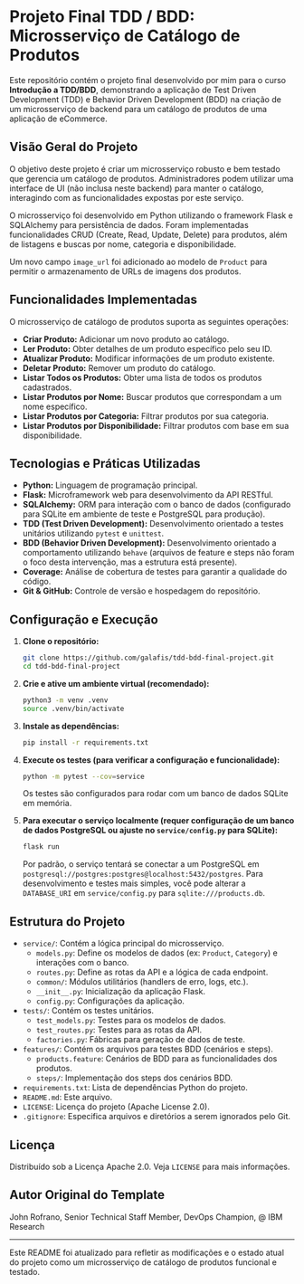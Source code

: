 # Projeto Final TDD / BDD: Microsserviço de Catálogo de Produtos

Este repositório contém o projeto final desenvolvido por mim para o curso **Introdução a TDD/BDD**, demonstrando a aplicação de Test Driven Development (TDD) e Behavior Driven Development (BDD) na criação de um microsserviço de backend para um catálogo de produtos de uma aplicação de eCommerce.

## Visão Geral do Projeto

O objetivo deste projeto é criar um microsserviço robusto e bem testado que gerencia um catálogo de produtos. Administradores podem utilizar uma interface de UI (não inclusa neste backend) para manter o catálogo, interagindo com as funcionalidades expostas por este serviço.

O microsserviço foi desenvolvido em Python utilizando o framework Flask e SQLAlchemy para persistência de dados. Foram implementadas funcionalidades CRUD (Create, Read, Update, Delete) para produtos, além de listagens e buscas por nome, categoria e disponibilidade.

Um novo campo `image_url` foi adicionado ao modelo de `Product` para permitir o armazenamento de URLs de imagens dos produtos.

## Funcionalidades Implementadas

O microsserviço de catálogo de produtos suporta as seguintes operações:

*   **Criar Produto:** Adicionar um novo produto ao catálogo.
*   **Ler Produto:** Obter detalhes de um produto específico pelo seu ID.
*   **Atualizar Produto:** Modificar informações de um produto existente.
*   **Deletar Produto:** Remover um produto do catálogo.
*   **Listar Todos os Produtos:** Obter uma lista de todos os produtos cadastrados.
*   **Listar Produtos por Nome:** Buscar produtos que correspondam a um nome específico.
*   **Listar Produtos por Categoria:** Filtrar produtos por sua categoria.
*   **Listar Produtos por Disponibilidade:** Filtrar produtos com base em sua disponibilidade.

## Tecnologias e Práticas Utilizadas

*   **Python:** Linguagem de programação principal.
*   **Flask:** Microframework web para desenvolvimento da API RESTful.
*   **SQLAlchemy:** ORM para interação com o banco de dados (configurado para SQLite em ambiente de teste e PostgreSQL para produção).
*   **TDD (Test Driven Development):** Desenvolvimento orientado a testes unitários utilizando `pytest` e `unittest`.
*   **BDD (Behavior Driven Development):** Desenvolvimento orientado a comportamento utilizando `behave` (arquivos de feature e steps não foram o foco desta intervenção, mas a estrutura está presente).
*   **Coverage:** Análise de cobertura de testes para garantir a qualidade do código.
*   **Git & GitHub:** Controle de versão e hospedagem do repositório.

## Configuração e Execução

1.  **Clone o repositório:**
    ```bash
    git clone https://github.com/galafis/tdd-bdd-final-project.git
    cd tdd-bdd-final-project
    ```

2.  **Crie e ative um ambiente virtual (recomendado):**
    ```bash
    python3 -m venv .venv
    source .venv/bin/activate
    ```

3.  **Instale as dependências:**
    ```bash
    pip install -r requirements.txt
    ```

4.  **Execute os testes (para verificar a configuração e funcionalidade):**
    ```bash
    python -m pytest --cov=service
    ```
    Os testes são configurados para rodar com um banco de dados SQLite em memória.

5.  **Para executar o serviço localmente (requer configuração de um banco de dados PostgreSQL ou ajuste no `service/config.py` para SQLite):**
    ```bash
    flask run
    ```
    Por padrão, o serviço tentará se conectar a um PostgreSQL em `postgresql://postgres:postgres@localhost:5432/postgres`. Para desenvolvimento e testes mais simples, você pode alterar a `DATABASE_URI` em `service/config.py` para `sqlite:///products.db`.

## Estrutura do Projeto

*   `service/`: Contém a lógica principal do microsserviço.
    *   `models.py`: Define os modelos de dados (ex: `Product`, `Category`) e interações com o banco.
    *   `routes.py`: Define as rotas da API e a lógica de cada endpoint.
    *   `common/`: Módulos utilitários (handlers de erro, logs, etc.).
    *   `__init__.py`: Inicialização da aplicação Flask.
    *   `config.py`: Configurações da aplicação.
*   `tests/`: Contém os testes unitários.
    *   `test_models.py`: Testes para os modelos de dados.
    *   `test_routes.py`: Testes para as rotas da API.
    *   `factories.py`: Fábricas para geração de dados de teste.
*   `features/`: Contém os arquivos para testes BDD (cenários e steps).
    *   `products.feature`: Cenários de BDD para as funcionalidades dos produtos.
    *   `steps/`: Implementação dos steps dos cenários BDD.
*   `requirements.txt`: Lista de dependências Python do projeto.
*   `README.md`: Este arquivo.
*   `LICENSE`: Licença do projeto (Apache License 2.0).
*   `.gitignore`: Especifica arquivos e diretórios a serem ignorados pelo Git.

## Licença

Distribuído sob a Licença Apache 2.0. Veja `LICENSE` para mais informações.

## Autor Original do Template

John Rofrano, Senior Technical Staff Member, DevOps Champion, @ IBM Research

---

Este README foi atualizado para refletir as modificações e o estado atual do projeto como um microsserviço de catálogo de produtos funcional e testado.

